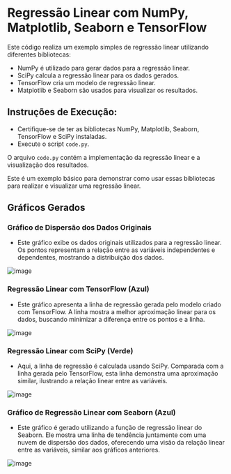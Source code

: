 # Regressão Linear com NumPy, Matplotlib, Seaborn e TensorFlow


 Este código realiza um exemplo simples de regressão linear utilizando diferentes bibliotecas: 

- NumPy é utilizado para gerar dados para a regressão linear.
- SciPy calcula a regressão linear para os dados gerados.
- TensorFlow cria um modelo de regressão linear.
- Matplotlib e Seaborn são usados para visualizar os resultados.

## Instruções de Execução:

- Certifique-se de ter as bibliotecas NumPy, Matplotlib, Seaborn, TensorFlow e SciPy instaladas.
- Execute o script `code.py`.

O arquivo `code.py` contém a implementação da regressão linear e a visualização dos resultados.

Este é um exemplo básico para demonstrar como usar essas bibliotecas para realizar e visualizar uma regressão linear.

## Gráficos Gerados

### Gráfico de Dispersão dos Dados Originais
- Este gráfico exibe os dados originais utilizados para a regressão linear. Os pontos representam a relação entre as variáveis independentes e dependentes, mostrando a distribuição dos dados.

  
![image](https://github.com/marxeugenio/Regressao_Linear_com_NumPy_Matplotlib_Seaborn_e_TensorFlow/assets/78555292/b8aa5288-7702-4f25-9e65-d07fc61d207b)


### Regressão Linear com TensorFlow (Azul)
- Este gráfico apresenta a linha de regressão gerada pelo modelo criado com TensorFlow. A linha mostra a melhor aproximação linear para os dados, buscando minimizar a diferença entre os pontos e a linha.


![image](https://github.com/marxeugenio/Regressao_Linear_com_NumPy_Matplotlib_Seaborn_e_TensorFlow/assets/78555292/11fef61f-a246-49b9-9d8e-6a0a31a0a6d8)


### Regressão Linear com SciPy (Verde)
- Aqui, a linha de regressão é calculada usando SciPy. Comparada com a linha gerada pelo TensorFlow, esta linha demonstra uma aproximação similar, ilustrando a relação linear entre as variáveis.


![image](https://github.com/marxeugenio/Regressao_Linear_com_NumPy_Matplotlib_Seaborn_e_TensorFlow/assets/78555292/ee5662ec-b36c-46ff-b83a-84ddec56c96b)


### Gráfico de Regressão Linear com Seaborn (Azul)
- Este gráfico é gerado utilizando a função de regressão linear do Seaborn. Ele mostra uma linha de tendência juntamente com uma nuvem de dispersão dos dados, oferecendo uma visão da relação linear entre as variáveis, similar aos gráficos anteriores.


![image](https://github.com/marxeugenio/Regressao_Linear_com_NumPy_Matplotlib_Seaborn_e_TensorFlow/assets/78555292/fdf16de2-ef6f-4a87-ba8c-477b0115134e)

